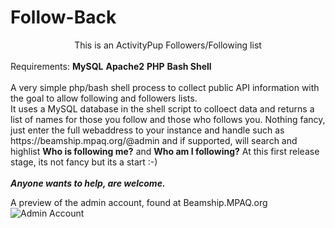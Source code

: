 # Follow-Back
<CENTER>This is an ActivityPup Followers/Following list</CENTER><BR>
Requirements:
<B>MySQL</B>
<B>Apache2</B>
<B>PHP</B>
<B>Bash Shell</B>
<BR><BR>
A very simple php/bash shell process to collect public API information with the goal to allow following and followers lists.
<BR>
It uses a MySQL database in the shell script to colloect data and returns a list of names for those you follow and those who follows you. Nothing fancy, just enter the full webaddress to your instance and handle such as https://beamship.mpaq.org/@admin and if supported, will search and highlist <B>Who is following me?</B> and <B>Who am I following?</B> At this first release stage, its not fancy but its a start :-)
<BR><BR>
<I><B>Anyone wants to help, are welcome.</B></I>

A preview of the admin account, found at Beamship.MPAQ.org
![Admin Account](https://github.com/user-attachments/assets/4427963b-122a-4241-bdd1-a5645e66bd99)


